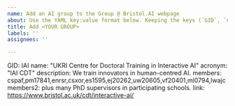 ```yaml
---
name: Add an AI group to the Group @ Bristol.AI webpage
about: Use the YAML key:value format below. Keeping the keys (`GID`, `name`, `acronym` etc.), replace the pre-populated values with the desired information. All fields are optional except the first three. 
title: Add <YOUR GROUP>
labels: ''
assignees: ''

---
```


GID: IAI
name: "UKRI Centre for Doctoral Training in Interactive AI"
acronym: "IAI CDT"
description: We train innovators in human-centred AI.
members: cspaf,pm17841,enrsr,csxor,es1595,ej20262,uw20605,vf20401,ml0794,lwajc
members2: plus many PhD supervisors in participating schools.
link: https://www.bristol.ac.uk/cdt/interactive-ai/
